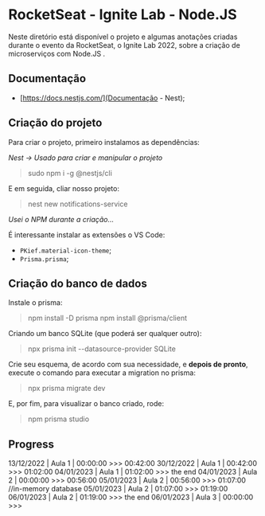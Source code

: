 # RocketSeat - Ignite Lab - Node.JS

Neste diretório está disponível o projeto e algumas anotações criadas durante o evento da RocketSeat, o Ignite Lab 2022, sobre a criação de microserviços com Node.JS .


## Documentação

- [https://docs.nestjs.com/](Documentação - Nest);



## Criação do projeto

Para criar o projeto, primeiro instalamos as dependências:

*Nest -> Usado para criar e manipular o projeto*

> sudo npm i -g @nestjs/cli

E em seguida, cliar nosso projeto:

> nest new notifications-service

*Usei o NPM durante a criação...*


É interessante instalar as extensões o VS Code:

- `PKief.material-icon-theme`;
- `Prisma.prisma`;


## Criação do banco de dados

Instale o prisma:

> npm install -D prisma
> npm install @prisma/client

Criando um banco SQLite (que poderá ser qualquer outro):

> npx prisma init --datasource-provider SQLite

Crie seu esquema, de acordo com sua necessidade, e **depois de pronto**, execute o comando para executar a migration no prisma:

> npx prisma migrate dev

E, por fim, para visualizar o banco criado, rode:

> npm prisma studio




## Progress

13/12/2022  |  Aula 1   |  00:00:00 >>> 00:42:00
30/12/2022  |  Aula 1   |  00:42:00 >>> 01:02:00
04/01/2023  |  Aula 1   |  01:02:00 >>> the end
04/01/2023  |  Aula 2   |  00:00:00 >>> 00:56:00
05/01/2023  |  Aula 2   |  00:56:00 >>> 01:07:00 //in-memory database
05/01/2023  |  Aula 2   |  01:07:00 >>> 01:19:00
06/01/2023  |  Aula 2   |  01:19:00 >>> the end
06/01/2023  |  Aula 3   |  00:00:00 >>> 